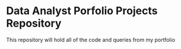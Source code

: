 # Data Analyst Porfolio Projects Repository

This repository will hold all of the code and queries from my portfolio

